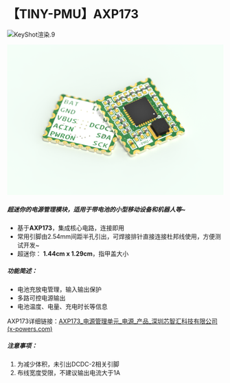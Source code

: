 # 【TINY-PMU】AXP173
![KeyShot渲染.9](E:\Module\TINY-PMU-AXP173\4.Pics\KeyShot渲染.9.png)

![](https://github.com/Forairaaaaa/TINY-PMU-AXP173/blob/main/4.Pics/KeyShot%E6%B8%B2%E6%9F%93.9.png?raw=true)

##### 超迷你的电源管理模块，适用于带电池的小型移动设备和机器人等~

- 基于**AXP173**，集成核心电路，连接即用
- 常用引脚由2.54mm间距半孔引出，可焊接排针直接连接杜邦线使用，方便测试开发~
- 超迷你： **1.44cm x 1.29cm**，指甲盖大小

##### 功能简述：

- 电池充放电管理，输入输出保护
- 多路可控电源输出
- 电池温度、电量、充电时长等信息

AXP173详细链接：[AXP173_电源管理单元_电源_产品_深圳芯智汇科技有限公司 (x-powers.com)](http://www.x-powers.com/index.php/Info/product_detail/article_id/27)

##### 注意事项：

1. 为减少体积，未引出DCDC-2相关引脚
2. 布线宽度受限，不建议输出电流大于1A
